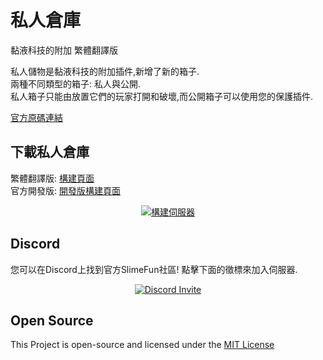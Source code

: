 # 私人倉庫
黏液科技的附加 繁體翻譯版

私人儲物是黏液科技的附加插件,新增了新的箱子.<br>
兩種不同類型的箱子: 私人與公開.<br>
私人箱子只能由放置它們的玩家打開和破壞,而公開箱子可以使用您的保護插件.

[官方原碼連結](https://github.com/TheBusyBiscuit/PrivateStorage)

## 下載私人倉庫
繁體翻譯版: [構建頁面](https://xmikux.github.io/builds/xMikux/PrivateStorage/master)<br>
官方開發版: [開發版構建頁面](https://thebusybiscuit.github.io/builds/TheBusyBiscuit/PrivateStorage/master/)
<p align="center">
  <a href="https://xmikux.github.io/builds/xMikux/PrivateStorage/master/">
    <img src="https://xmikux.github.io/builds/xMikux/PrivateStorage/master/badge.svg" alt="構建伺服器"/>
  </a>
</p>

## Discord
您可以在Discord上找到官方SlimeFun社區!
點擊下面的徵標來加入伺服器.
<p align="center">
  <a href="https://discord.gg/fsD4Bkh">
    <img src="https://img.shields.io/discord/565557184348422174?color=7289DA&label=Discord&style=for-the-badge" alt="Discord Invite"/>
  </a>
</p>

## Open Source
This Project is open-source and licensed under the [MIT License](https://github.com/TheBusyBiscuit/PrivateStorage/blob/master/LICENSE)
